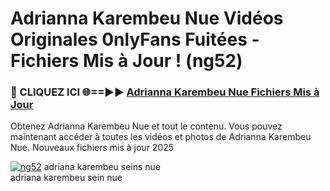 # Adrianna Karembeu Nue Vidéos Originales 0nlyFans Fuitées - Fichiers Mis à Jour ! (ng52)

<h3>🔴 CLIQUEZ ICI 🌐==►► <a href="https://tinyurl.com/2pmr4ezf" rel="nofollow">Adrianna Karembeu Nue Fichiers Mis à Jour</a></h3>

Obtenez Adrianna Karembeu Nue et tout le contenu. Vous pouvez maintenant accéder à toutes les vidéos et photos de Adrianna Karembeu Nue. Nouveaux fichiers mis à jour 2025

[![ng52](https://i.imgur.com/6SNvagu.gif)](https://tinyurl.com/2pmr4ezf)
adriana karembeu seins nue<br>
adriana karembeu sein nue